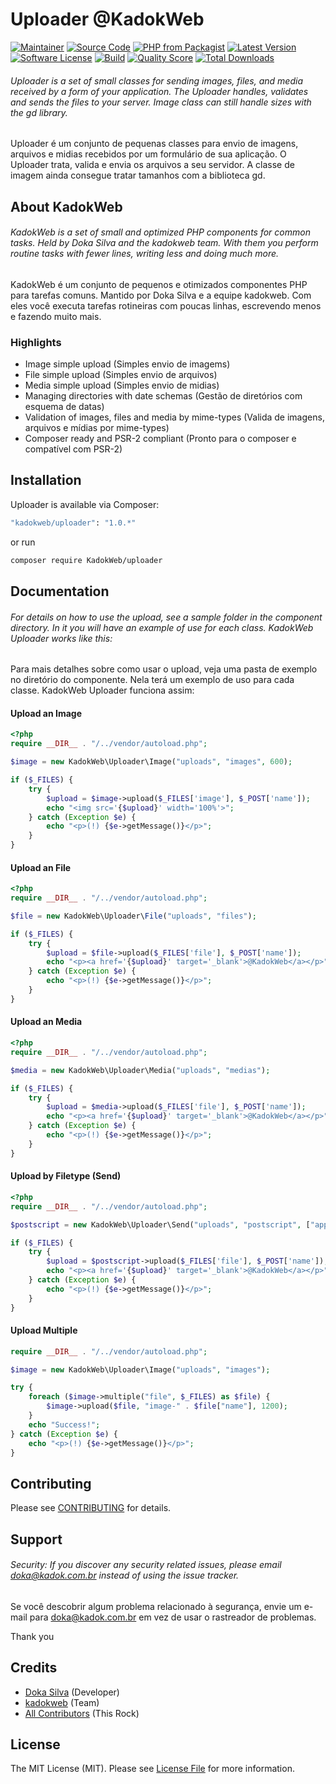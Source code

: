 # Uploader @KadokWeb

[![Maintainer](http://img.shields.io/badge/maintainer-@kadokweb-blue.svg?style=flat-square)](https://twitter.com/kadokweb)
[![Source Code](http://img.shields.io/badge/source-kadokweb/uploader-blue.svg?style=flat-square)](https://github.com/kadokweb/uploader)
[![PHP from Packagist](https://img.shields.io/packagist/php-v/kadokweb/uploader.svg?style=flat-square)](https://packagist.org/packages/kadokweb/uploader)
[![Latest Version](https://img.shields.io/github/release/kadokweb/uploader.svg?style=flat-square)](https://github.com/kadokweb/uploader/releases)
[![Software License](https://img.shields.io/badge/license-MIT-brightgreen.svg?style=flat-square)](LICENSE)
[![Build](https://img.shields.io/scrutinizer/build/g/kadokweb/uploader.svg?style=flat-square)](https://scrutinizer-ci.com/g/kadokweb/uploader)
[![Quality Score](https://img.shields.io/scrutinizer/g/kadokweb/uploader.svg?style=flat-square)](https://scrutinizer-ci.com/g/kadokweb/uploader)
[![Total Downloads](https://img.shields.io/packagist/dt/kadokweb/uploader.svg?style=flat-square)](https://packagist.org/packages/kadokweb/uploader)

###### Uploader is a set of small classes for sending images, files, and media received by a form of your application. The Uploader handles, validates and sends the files to your server. Image class can still handle sizes with the gd library.

Uploader é um conjunto de pequenas classes para envio de imagens, arquivos e midias recebidos por um formulário de sua aplicação. O Uploader trata, valida e envia os arquivos a seu servidor. A classe de imagem ainda consegue tratar tamanhos com a biblioteca gd.

## About KadokWeb

###### KadokWeb is a set of small and optimized PHP components for common tasks. Held by Doka Silva and the kadokweb team. With them you perform routine tasks with fewer lines, writing less and doing much more.

KadokWeb é um conjunto de pequenos e otimizados componentes PHP para tarefas comuns. Mantido por Doka Silva e a equipe kadokweb. Com eles você executa tarefas rotineiras com poucas linhas, escrevendo menos e fazendo muito mais.

### Highlights

- Image simple upload (Simples envio de imagems)
- File simple upload (Simples envio de arquivos)
- Media simple upload (Simples envio de midias)
- Managing directories with date schemas (Gestão de diretórios com esquema de datas)
- Validation of images, files and media by mime-types (Valida de imagens, arquivos e mídias por mime-types)
- Composer ready and PSR-2 compliant (Pronto para o composer e compatível com PSR-2)

## Installation

Uploader is available via Composer:

```bash
"kadokweb/uploader": "1.0.*"
```

or run

```bash
composer require KadokWeb/uploader
```

## Documentation

###### For details on how to use the upload, see a sample folder in the component directory. In it you will have an example of use for each class. KadokWeb Uploader works like this:

Para mais detalhes sobre como usar o upload, veja uma pasta de exemplo no diretório do componente. Nela terá um exemplo de uso para cada classe. KadokWeb Uploader funciona assim:

#### Upload an Image

```php
<?php
require __DIR__ . "/../vendor/autoload.php";

$image = new KadokWeb\Uploader\Image("uploads", "images", 600);

if ($_FILES) {
    try {
        $upload = $image->upload($_FILES['image'], $_POST['name']);
        echo "<img src='{$upload}' width='100%'>";
    } catch (Exception $e) {
        echo "<p>(!) {$e->getMessage()}</p>";
    }
}
```

#### Upload an File

```php
<?php
require __DIR__ . "/../vendor/autoload.php";

$file = new KadokWeb\Uploader\File("uploads", "files");

if ($_FILES) {
    try {
        $upload = $file->upload($_FILES['file'], $_POST['name']);
        echo "<p><a href='{$upload}' target='_blank'>@KadokWeb</a></p>";
    } catch (Exception $e) {
        echo "<p>(!) {$e->getMessage()}</p>";
    }
}
```

#### Upload an Media

```php
<?php
require __DIR__ . "/../vendor/autoload.php";

$media = new KadokWeb\Uploader\Media("uploads", "medias");

if ($_FILES) {
    try {
        $upload = $media->upload($_FILES['file'], $_POST['name']);
        echo "<p><a href='{$upload}' target='_blank'>@KadokWeb</a></p>";
    } catch (Exception $e) {
        echo "<p>(!) {$e->getMessage()}</p>";
    }
}
```

#### Upload by Filetype (Send)

```php
<?php
require __DIR__ . "/../vendor/autoload.php";

$postscript = new KadokWeb\Uploader\Send("uploads", "postscript", ["application/postscript"]);

if ($_FILES) {
    try {
        $upload = $postscript->upload($_FILES['file'], $_POST['name']);
        echo "<p><a href='{$upload}' target='_blank'>@KadokWeb</a></p>";
    } catch (Exception $e) {
        echo "<p>(!) {$e->getMessage()}</p>";
    }
}
```

#### Upload Multiple

```php
require __DIR__ . "/../vendor/autoload.php";

$image = new KadokWeb\Uploader\Image("uploads", "images");

try {
    foreach ($image->multiple("file", $_FILES) as $file) {
        $image->upload($file, "image-" . $file["name"], 1200);
    }
    echo "Success!";
} catch (Exception $e) {
    echo "<p>(!) {$e->getMessage()}</p>";
}
```

## Contributing

Please see [CONTRIBUTING](https://github.com/kadokweb/uploader/blob/master/CONTRIBUTING.md) for details.

## Support

###### Security: If you discover any security related issues, please email doka@kadok.com.br instead of using the issue tracker.

Se você descobrir algum problema relacionado à segurança, envie um e-mail para doka@kadok.com.br em vez de usar o rastreador de problemas.

Thank you

## Credits

- [Doka Silva](https://github.com/kadokweb) (Developer)
- [kadokweb](https://github.com/kadokweb) (Team)
- [All Contributors](https://github.com/kadokweb/uploader/contributors) (This Rock)

## License

The MIT License (MIT). Please see [License File](https://github.com/kadokweb/uploader/blob/master/LICENSE) for more information.
